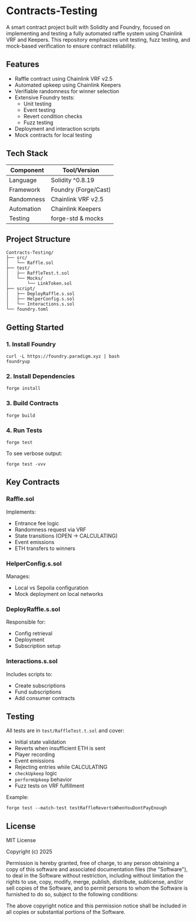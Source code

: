 # Contracts-Testing

A smart contract project built with Solidity and Foundry, focused on implementing and testing a fully automated raffle system using Chainlink VRF and Keepers. This repository emphasizes unit testing, fuzz testing, and mock-based verification to ensure contract reliability.

## Features

- Raffle contract using Chainlink VRF v2.5  
- Automated upkeep using Chainlink Keepers  
- Verifiable randomness for winner selection  
- Extensive Foundry tests:
  - Unit testing  
  - Event testing  
  - Revert condition checks  
  - Fuzz testing  
- Deployment and interaction scripts  
- Mock contracts for local testing

## Tech Stack

| Component  | Tool/Version       |
|------------|---------------------|
| Language   | Solidity ^0.8.19    |
| Framework  | Foundry (Forge/Cast)|
| Randomness | Chainlink VRF v2.5  |
| Automation | Chainlink Keepers   |
| Testing    | forge-std & mocks   |

## Project Structure

```
Contracts-Testing/
├── src/
│   └── Raffle.sol
├── test/
│   ├── RaffleTest.t.sol
│   └── Mocks/
│       └── LinkToken.sol
├── script/
│   ├── DeployRaffle.s.sol
│   ├── HelperConfig.s.sol
│   └── Interactions.s.sol
└── foundry.toml
```

## Getting Started

### 1. Install Foundry

```
curl -L https://foundry.paradigm.xyz | bash
foundryup
```

### 2. Install Dependencies

```
forge install
```

### 3. Build Contracts

```
forge build
```

### 4. Run Tests

```
forge test
```

To see verbose output:

```
forge test -vvv
```

## Key Contracts

### Raffle.sol
Implements:
- Entrance fee logic  
- Randomness request via VRF  
- State transitions (OPEN → CALCULATING)  
- Event emissions  
- ETH transfers to winners

### HelperConfig.s.sol
Manages:
- Local vs Sepolia configuration  
- Mock deployment on local networks

### DeployRaffle.s.sol
Responsible for:
- Config retrieval  
- Deployment  
- Subscription setup

### Interactions.s.sol
Includes scripts to:
- Create subscriptions  
- Fund subscriptions  
- Add consumer contracts

## Testing

All tests are in `test/RaffleTest.t.sol` and cover:

- Initial state validation  
- Reverts when insufficient ETH is sent  
- Player recording  
- Event emissions  
- Rejecting entries while CALCULATING  
- `checkUpkeep` logic  
- `performUpkeep` behavior  
- Fuzz tests on VRF fulfillment

Example:

```
forge test --match-test testRaffleRevertsWhenYouDontPayEnough
```

## License

MIT License

Copyright (c) 2025

Permission is hereby granted, free of charge, to any person obtaining a copy
of this software and associated documentation files (the "Software"), to deal
in the Software without restriction, including without limitation the rights
to use, copy, modify, merge, publish, distribute, sublicense, and/or sell
copies of the Software, and to permit persons to whom the Software is
furnished to do so, subject to the following conditions:

The above copyright notice and this permission notice shall be included in all
copies or substantial portions of the Software.

